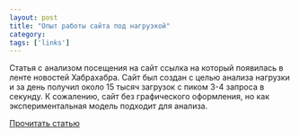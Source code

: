 ```yaml
---
layout: post
title: "Опыт работы сайта под нагрузкой"
category: 
tags: ['links']
---
```

Статья с анализом посещения на сайт ссылка на который появилась в ленте новостей Хабрахабра. Сайт был создан с целью анализа нагрузки и за день получил около 15 тысяч загрузок с пиком 3-4 запроса в секунду. К сожалению, сайт без графического оформления, но как экспериментальная модель подходит для анализа.

[Прочитать статью](http://habrahabr.ru/blogs/gae/78445/)

